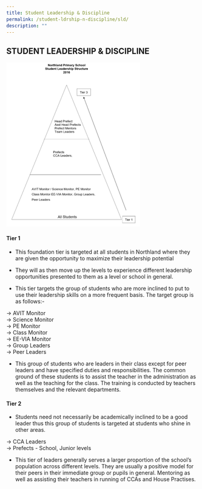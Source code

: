 ```yaml
---
title: Student Leadership & Discipline
permalink: /student-ldrship-n-discipline/sld/
description: ""
---
```

## STUDENT LEADERSHIP & DISCIPLINE

<img src="/images/student leadership structure.png" style="width:70%">

#### Tier 1

*   This foundation tier is targeted at all students in Northland where they are given the opportunity to maximize their leadership potential  
    
*   They will as then move up the levels to experience different leadership opportunities presented to them as a level or school in general.  
    
*   This tier targets the group of students who are more inclined to put to use their leadership skills on a more frequent basis. The target group is as follows:-

-> AVIT Monitor<br>
-> Science Monitor<br>
-> PE Monitor<br>
-> Class Monitor<br>
-> EE-VIA Monitor<br>
-> Group Leaders<br>
-> Peer Leaders

*   This group of students who are leaders in their class except for peer leaders and have specified duties and responsibilities. The common ground of these students is to assist the teacher in the administration as well as the teaching for the class. The training is conducted by teachers themselves and the relevant departments.

#### Tier 2

*   Students need not necessarily be academically inclined to be a good leader thus this group of students is targeted at students who shine in other areas.  

-> CCA Leaders<br>
-> Prefects - School, Junior levels

*   This tier of leaders generally serves a larger proportion of the school’s population across different levels. They are usually a positive model for their peers in their immediate group or pupils in general. Mentoring as well as assisting their teachers in running of CCAs and House Practises.

